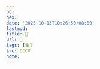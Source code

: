 ```yaml
---
bc:
hex:
date: '2025-10-13T10:26:50+08:00'
lastmod:
title: 􂤎
url: 􂤎
tags: [龜]
src: DCCV
note:
---
```

